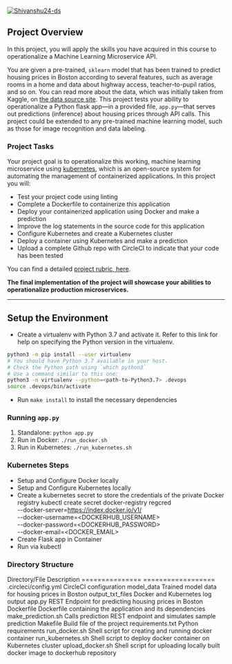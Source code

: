 [![Shivanshu24-ds](https://dl.circleci.com/status-badge/img/gh/Shivanshu24-ds/DevOps_Microservicess/tree/master.svg?style=svg)](https://dl.circleci.com/status-badge/redirect/gh/Shivanshu24-ds/DevOps_Microservicess/tree/master)

## Project Overview

In this project, you will apply the skills you have acquired in this course to operationalize a Machine Learning Microservice API. 

You are given a pre-trained, `sklearn` model that has been trained to predict housing prices in Boston according to several features, such as average rooms in a home and data about highway access, teacher-to-pupil ratios, and so on. You can read more about the data, which was initially taken from Kaggle, on [the data source site](https://www.kaggle.com/c/boston-housing). This project tests your ability to operationalize a Python flask app—in a provided file, `app.py`—that serves out predictions (inference) about housing prices through API calls. This project could be extended to any pre-trained machine learning model, such as those for image recognition and data labeling.

### Project Tasks

Your project goal is to operationalize this working, machine learning microservice using [kubernetes](https://kubernetes.io/), which is an open-source system for automating the management of containerized applications. In this project you will:
* Test your project code using linting
* Complete a Dockerfile to containerize this application
* Deploy your containerized application using Docker and make a prediction
* Improve the log statements in the source code for this application
* Configure Kubernetes and create a Kubernetes cluster
* Deploy a container using Kubernetes and make a prediction
* Upload a complete Github repo with CircleCI to indicate that your code has been tested

You can find a detailed [project rubric, here](https://review.udacity.com/#!/rubrics/2576/view).

**The final implementation of the project will showcase your abilities to operationalize production microservices.**

---

## Setup the Environment

* Create a virtualenv with Python 3.7 and activate it. Refer to this link for help on specifying the Python version in the virtualenv. 
```bash
python3 -m pip install --user virtualenv
# You should have Python 3.7 available in your host. 
# Check the Python path using `which python3`
# Use a command similar to this one:
python3 -m virtualenv --python=<path-to-Python3.7> .devops
source .devops/bin/activate
```
* Run `make install` to install the necessary dependencies

### Running `app.py`

1. Standalone:  `python app.py`
2. Run in Docker:  `./run_docker.sh`
3. Run in Kubernetes:  `./run_kubernetes.sh`

### Kubernetes Steps

* Setup and Configure Docker locally
* Setup and Configure Kubernetes locally
* Create a kubernetes secret to store the credentials of the private Docker registry
  kubectl create secret docker-registry regcred \
      --docker-server=https://index.docker.io/v1/ \
      --docker-username=<DOCKERHUB_USERNAME> \
      --docker-password=<DOCKERHUB_PASSWORD> \
      --docker-email=<DOCKER_EMAIL>
* Create Flask app in Container
* Run via kubectl

### Directory Structure
Directory/File	                Description
===============             ==================   
.circleci/config.yml	    CircleCI configuration
model_data	                Trained model data for housing prices in Boston
output_txt_files	        Docker and Kubernetes log output
app.py	                    REST Endpoint for predicting housing prices in Boston
Dockerfile	                Dockerfile containing the application and its dependencies
make_prediction.sh	        Calls prediction REST endpoint and simulates sample prediction
Makefile	                Build file of the project
requirements.txt	        Python requirements
run_docker.sh	            Shell script for creating and running docker container
run_kubernetes.sh	        Shell script to deploy docker container on Kubernetes cluster
upload_docker.sh	        Shell script for uploading locally built docker image to dockerhub repository